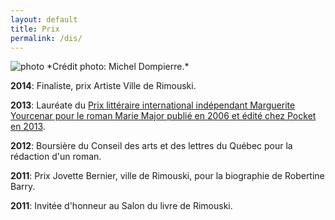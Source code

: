 ```yaml
---
layout: default
title: Prix
permalink: /dis/
---
```


<img src='../images/PrixJovetteBernier2.jpg' alt='photo'>
*Crédit photo: Michel Dompierre.*

**2014**: Finaliste, prix Artiste Ville de Rimouski.

**2013**: Lauréate du <a
href="http://www.punctumliteraryagency.eu/#!prix-fr/cczd">Prix littéraire
international indépendant Marguerite Yourcenar pour le roman Marie Major publié
en 2006 et édité chez Pocket en 2013</a>.

**2012**: Boursière du Conseil des arts et des lettres du Québec pour la rédaction d'un roman.

**2011**: Prix Jovette Bernier, ville de Rimouski, pour la biographie de Robertine Barry.

**2011**: Invitée d'honneur au Salon du livre de Rimouski.

